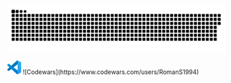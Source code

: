 <p align="center">
 <img width="600" src="assets/github-snake.svg" alt="snake"/>
</p>

<img alt="Visual Studio Code" width="32px" src="https://raw.githubusercontent.com/github/explore/80688e429a7d4ef2fca1e82350fe8e3517d3494d/topics/visual-studio-code/visual-studio-code.png" />
![Codewars](https://www.codewars.com/users/RomanS1994)
